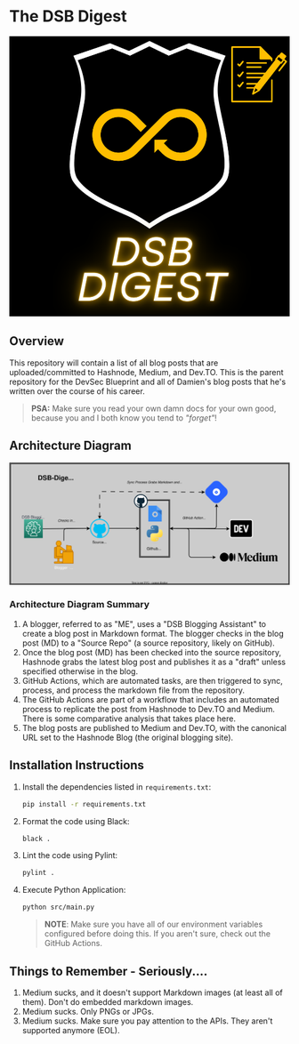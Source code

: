 # The DSB Digest

<p align="center"><img src="./assets/readme_diagrams/Default%20Banner.svg" /></p>

## Overview

This repository will contain a list of all blog posts that are uploaded/committed to Hashnode, Medium, and Dev.TO. This is the parent repository for the DevSec Blueprint and all of Damien's blog posts that he's written over the course of his career.

>**PSA:** Make sure you read your own damn docs for your own good, because you and I both know you tend to _"forget"_!

## Architecture Diagram

![Default Architecture Diagram](./assets/readme_diagrams/architecture_diagram.drawio.svg)

### Architecture Diagram Summary

1. A blogger, referred to as "ME", uses a "DSB Blogging Assistant" to create a blog post in Markdown format. The blogger checks in the blog post (MD) to a "Source Repo" (a source repository, likely on GitHub).
1. Once the blog post (MD) has been checked into the source repository, Hashnode grabs the latest blog post and publishes it as a "draft" unless specified otherwise in the blog.
1. GitHub Actions, which are automated tasks, are then triggered to sync, process, and process the markdown file from the repository.
1. The GitHub Actions are part of a workflow that includes an automated process to replicate the post from Hashnode to Dev.TO and Medium. There is some comparative analysis that takes place here.
1. The blog posts are published to Medium and Dev.TO, with the canonical URL set to the Hashnode Blog (the original blogging site).

## Installation Instructions

1. Install the dependencies listed in `requirements.txt`:

    ```bash
    pip install -r requirements.txt
    ```

1. Format the code using Black:

    ```bash
    black .
    ```

1. Lint the code using Pylint:

    ```bash
    pylint .
    ```

1. Execute Python Application:

    ```bash
    python src/main.py
    ```

    > **NOTE**: Make sure you have all of our environment variables configured before doing this. If you aren't sure, check out the GitHub Actions.

## Things to Remember - Seriously....

1. Medium sucks, and it doesn't support Markdown images (at least all of them). Don't do embedded markdown images.
1. Medium sucks. Only PNGs or JPGs.
1. Medium sucks. Make sure you pay attention to the APIs. They aren't supported anymore (EOL).